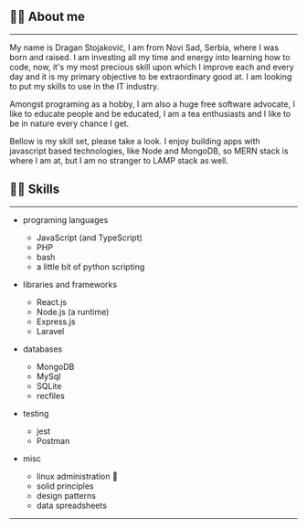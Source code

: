 ## 👋🏻 About me

---

My name is Dragan Stojaković, I am from Novi Sad, Serbia, where I was born and raised. I am investing all my time and energy into learning how to code, now, it's my most precious skill upon which I improve each and every day and it is my primary objective to be extraordinary good at. I am looking to put my skills to use in the IT industry.

Amongst programing as a hobby, I am also a huge free software advocate, I like to educate people and be educated, I am a tea enthusiasts and I like to be in nature every chance I get.

Bellow is my skill set, please take a look. I enjoy building apps with javascript based technologies, like Node and MongoDB, so MERN stack is where I am at, but I am no stranger to LAMP stack as well. 

## 🤹🏻 Skills

---

- programing languages

  - JavaScript (and TypeScript)
  - PHP
  - bash
  - a little bit of python scripting

- libraries and frameworks

  - React.js
  - Node.js (a runtime)
  - Express.js
  - Laravel

- databases

  - MongoDB
  - MySql
  - SQLite
  - recfiles

- testing

  - jest
  - Postman

- misc

  - linux administration 🐧
  - solid principles
  - design patterns
  - data spreadsheets

---
